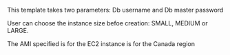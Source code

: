 This template takes two parameters: Db username and Db master password

User can choose the instance size befoe creation: SMALL, MEDIUM or LARGE.

The AMI specified is for the EC2 instance is for the Canada region
